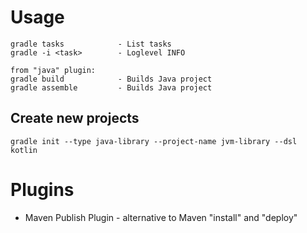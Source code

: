 Usage
=====

    gradle tasks            - List tasks
    gradle -i <task>        - Loglevel INFO

    from "java" plugin:
    gradle build            - Builds Java project
    gradle assemble         - Builds Java project

Create new projects
-------------------

    gradle init --type java-library --project-name jvm-library --dsl kotlin

Plugins
=======

* Maven Publish Plugin - alternative to Maven "install" and "deploy"

